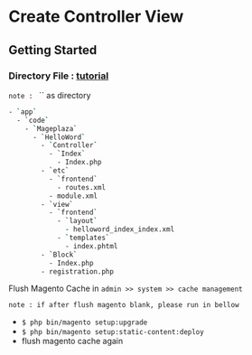 # Create Controller View

## Getting Started

### Directory File : [tutorial](https://www.mageplaza.com/magento-2-module-development/how-to-create-controllers-magento-2.html)
`note : `  `` as directory
```bash
- `app`
  - `code`
    - `Mageplaza`
      - `HelloWord`
        - `Controller`
          - `Index`
            - Index.php
        - `etc`
          - `frontend`
            - routes.xml
          - module.xml
        - `view`
          - `frontend`
            - `layout`
              - helloword_index_index.xml
            - `templates`
              - index.phtml
        - `Block`
          - Index.php
        - registration.php
```

Flush Magento Cache in `admin >> system >> cache management`

`note : if after flush magento blank, please run in bellow`

- `$ php bin/magento setup:upgrade`
- `$ php bin/magento setup:static-content:deploy`
- flush magento cache again
